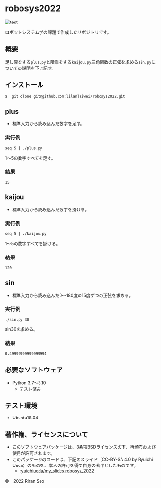 # robosys2022
[![test](https://github.com/lilanlaiwei/robosys2022/actions/workflows/test.yml/badge.svg?branch=main)](https://github.com/lilanlaiwei/robosys2022/actions/workflows/test.yml)

ロボットシステム学の課題で作成したリポジトリです。

## 概要
足し算をする```plus.py```と階乗をする```kaijou.py```三角関数の正弦を求める```sin.py```についての説明を下に記す。

## インストール
```
$  git clone git@github.com:lilanlaiwei/robosys2022.git
```
## plus
* 標準入力から読み込んだ数字を足す。

### 実行例
```
seq 5 | ./plus.py
```
1～5の数字すべてを足す。

### 結果
```
15
``` 

## kaijou
* 標準入力から読み込んだ数字を掛ける。

### 実行例
```
seq 5 | ./kaijou.py
```
1～5の数字すべてを掛ける。

### 結果
```
120
```  

## sin
* 標準入力から読み込んだ0～180度の15度ずつの正弦を求める。

### 実行例
```
./sin.py 30
```
sin30を求める。

### 結果
```
0.49999999999999994
```
## 必要なソフトウェア
* Python  3.7～3.10
  * テスト済み

## テスト環境
* Ubuntu18.04

## 著作権、ライセンスについて
 * このソフトウェアパッケージは、3条項BSDライセンスの下、再頒布および使用が許可されます。
 * このパッケージのコードは、下記のスライド（CC-BY-SA 4.0 by Ryuichi Ueda）のものを、本人の許可を得て自身の著作としたものです。
      * [ryuichiueda/my_slides robosys_2022](https://github.com/ryuichiueda/my_slides/tree/master/robosys_2022)

©　2022 Riran Seo

